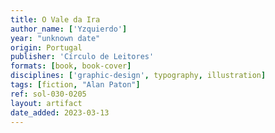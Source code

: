 ```yaml
---
title: O Vale da Ira
author_name: ['Yzquierdo']
year: "unknown date"
origin: Portugal
publisher: 'Círculo de Leitores'
formats: [book, book-cover]
disciplines: ['graphic-design', typography, illustration]
tags: [fiction, "Alan Paton"]
ref: sol-030-0205
layout: artifact
date_added: 2023-03-13
---
```

